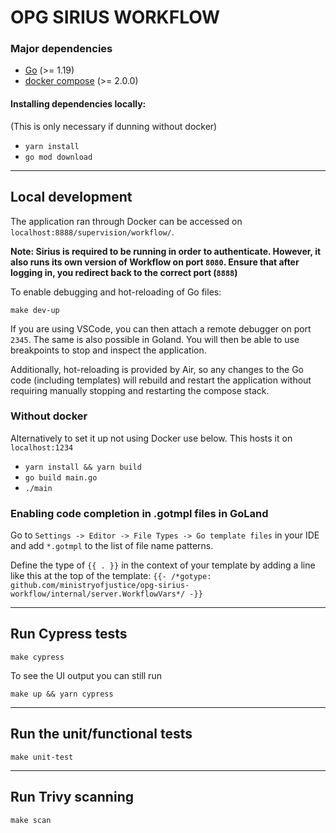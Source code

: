 # OPG SIRIUS WORKFLOW

### Major dependencies

- [Go](https://golang.org/) (>= 1.19)
- [docker compose](https://docs.docker.com/compose/install/) (>= 2.0.0)

#### Installing dependencies locally:
(This is only necessary if dunning without docker)

- `yarn install`
- `go mod download`
---

## Local development

The application ran through Docker can be accessed on `localhost:8888/supervision/workflow/`.

**Note: Sirius is required to be running in order to authenticate. However, it also runs its own version of Workflow on port `8080`.
Ensure that after logging in, you redirect back to the correct port (`8888`)** 

To enable debugging and hot-reloading of Go files:

`make dev-up`

If you are using VSCode, you can then attach a remote debugger on port `2345`. The same is also possible in Goland.
You will then be able to use breakpoints to stop and inspect the application.

Additionally, hot-reloading is provided by Air, so any changes to the Go code (including templates) 
will rebuild and restart the application without requiring manually stopping and restarting the compose stack.

### Without docker

Alternatively to set it up not using Docker use below. This hosts it on `localhost:1234`
  
- `yarn install && yarn build `
- `go build main.go `
- `./main `

### Enabling code completion in .gotmpl files in GoLand

Go to `Settings -> Editor -> File Types -> Go template files` in your IDE and add `*.gotmpl` to the list of file name patterns.

Define the type of `{{ . }}` in the context of your template by adding a line like this at the top of the template:
`{{- /*gotype: github.com/ministryofjustice/opg-sirius-workflow/internal/server.WorkflowVars*/ -}}`

  -------------------------------------------------------------------
## Run Cypress tests

`make cypress`

To see the UI output you can still run 

`make up && yarn cypress`

-------------------------------------------------------------------
## Run the unit/functional tests

`make unit-test`

-------------------------------------------------------------------
## Run Trivy scanning

`make scan`

